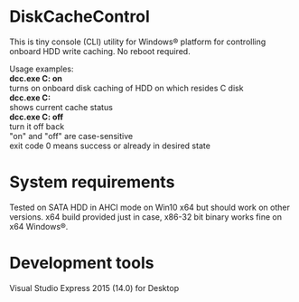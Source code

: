 # DiskCacheControl
This is tiny console (CLI) utility for Windows® platform for controlling onboard HDD write caching. No reboot required.

Usage examples:  
**dcc.exe C: on**  
turns on onboard disk caching of HDD on which resides C disk  
**dcc.exe C:**  
shows current cache status  
**dcc.exe C: off**  
turn it off back  
"on" and "off" are case-sensitive  
exit code 0 means success or already in desired state  

# System requirements
Tested on SATA HDD in AHCI mode on Win10 x64 but should work on other versions.
x64 build provided just in case, x86-32 bit binary works fine on x64 Windows®.

# Development tools
Visual Studio Express 2015 (14.0) for Desktop
